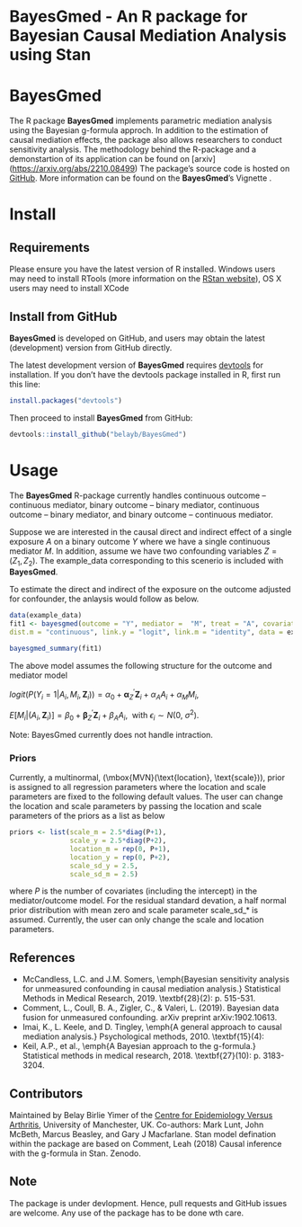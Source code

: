 # BayesGmed - An R package for Bayesian Causal Mediation Analysis using Stan 

# BayesGmed

The R package **BayesGmed** implements parametric mediation analysis using the Bayesian g-formula approch.
In addition to the estimation of causal mediation effects, the package also allows researchers to conduct sensitivity analysis. The methodology behind the R-package and a demonstartion of its application can be found on [arxiv] (https://arxiv.org/abs/2210.08499)
The package’s source code is hosted on [GitHub](https://github.com/belayb/BayesGmed/). More information can be found on the **BayesGmed**’s Vignette .

# Install

## Requirements

Please ensure you have the latest version of R installed. Windows users
may need to install RTools (more information on the [RStan
website](https://github.com/stan-dev/rstan/wiki/Installing-RStan-on-Windows)),
OS X users may need to install XCode


## Install from GitHub

**BayesGmed** is developed on GitHub, and users may obtain the latest (development) version from GitHub directly.

The latest development version of **BayesGmed** requires
[devtools](https://cran.r-project.org/package=devtools) for
installation. If you don’t have the devtools package installed in R,
first run this line:

``` r
install.packages("devtools")
```

Then proceed to install **BayesGmed** from GitHub:

``` r
devtools::install_github("belayb/BayesGmed")
```


# Usage 

The **BayesGmed** R-package currently handles continuous outcome – continuous mediator, binary outcome – binary mediator, continuous outcome – binary mediator, and binary outcome – continuous mediator. 

Suppose we are interested in the causal direct and indirect effect of a single exposure $A$ on a binary outcome $Y$ where we have a single continuous mediator $M$. In addition, assume we have two confounding variables $Z=(Z_1,Z_2)$. The example_data corresponding to this scenerio is included with **BayesGmed**. 

To estimate the direct and indirect of the exposure on the outcome adjusted for confounder, the anlaysis would follow as below. 

``` r
data(example_data)
fit1 <- bayesgmed(outcome = "Y", mediator =  "M", treat = "A", covariates = c("Z1", "Z2"), dist.y = "binary",
dist.m = "continuous", link.y = "logit", link.m = "identity", data = example_data)

bayesgmed_summary(fit1)

```

The above model assumes the following structure for the outcome and mediator model 

$logit\left( P(Y_{i} = 1|A_{i},M_{i},\mathbf{Z}_{i}) \right) = \alpha_{0} + \mathbf{\alpha}_{Z}^{'}\mathbf{Z}_{i} + \alpha_{A}A_{i} + \alpha_{M}M_{i},$

$E\left\lbrack M_{i} \middle| \left( A_{i},\mathbf{Z}_{i} \right) \right\rbrack = \beta_{0} + \mathbf{\beta}_{Z}^{'}\mathbf{Z}_{i} + \beta_{A}A_{i},\ \ \text{with}\ \epsilon_{i} \sim N(0,\ \sigma^{2}).$

Note: BayesGmed currently does not handle intraction. 
### Priors

Currently, a multinormal, (\mbox{MVN}(\text{location}, \text{scale})\), prior is assigned to all regression parameters where the location and scale parameters are fixed to the following default values. The user can change the location and scale parameters by passing the location and scale parameters of the priors as a list as below 

``` r
priors <- list(scale_m = 2.5*diag(P+1), 
               scale_y = 2.5*diag(P+2),
               location_m = rep(0, P+1), 
               location_y = rep(0, P+2),
               scale_sd_y = 2.5, 
               scale_sd_m = 2.5)
```
where $P$ is the number of covariates (including the intercept) in the mediator/outcome model. For the residual standard devation, a half normal prior distribution with mean zero and scale parameter scale_sd_* is assumed. Currently, the user can only change the scale and location parameters. 

## References 
-  McCandless, L.C. and J.M. Somers, \emph{Bayesian sensitivity analysis for unmeasured confounding in causal mediation analysis.} Statistical Methods in Medical Research, 2019. \textbf{28}(2): p. 515-531.
- Comment, L., Coull, B. A., Zigler, C., & Valeri, L. (2019). Bayesian data fusion for unmeasured confounding. arXiv preprint arXiv:1902.10613.
- Imai, K., L. Keele, and D. Tingley, \emph{A general approach to
causal mediation analysis.} Psychological methods, 2010. \textbf{15}(4):
- Keil, A.P., et al., \emph{A Bayesian approach to the g-formula.}
Statistical methods in medical research, 2018. \textbf{27}(10): p.
3183-3204.



## Contributors

Maintained by Belay Birlie Yimer of the [Centre for Epidemiology Versus Arthritis](https://www.cfe.manchester.ac.uk/), University of Manchester, UK. Co-authors: Mark Lunt, John McBeth, Marcus Beasley, and Gary J Macfarlane. Stan model defination within the package are based on Comment, Leah (2018) Causal inference with the g-formula in Stan. Zenodo.

## Note

The package is under devlopment. Hence, pull requests and GitHub issues are welcome. Any use of the package has to be done wth care. 

